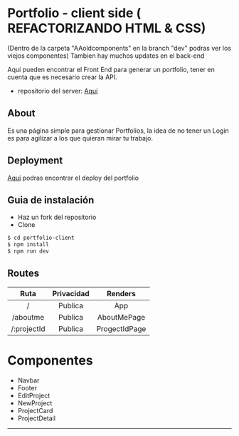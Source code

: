 # Portfolio - client side ( REFACTORIZANDO HTML & CSS)
(Dentro de la carpeta "AAoldcomponents" en la branch "dev" podras ver los viejos componentes)
Tambien hay muchos updates en el back-end

Aquí pueden encontrar el Front End para generar un portfolio, tener en cuenta que es necesario crear la API.

- repositorio del server: [Aquí](https://github.com/eoGimenez/portfolio-server)

## About

Es una página simple para gestionar Portfolios, la idea de no tener un Login es para agilizar a los que quieran mirar tu trabajo.

## Deployment

[Aquí](https://portfolio-eogimenez.netlify.app/) podras encontrar el deploy del portfolio

## Guia de instalación

- Haz un fork del repositorio
- Clone

```bash
$ cd portfolio-client
$ npm install
$ npm run dev
```

## Routes

|    Ruta     | Privacidad |    Renders    |
| :---------: | :--------: | :-----------: |
|      /      |  Publica   |      App      |
|  /aboutme   |  Publica   |  AboutMePage  |
| /:projectId |  Publica   | ProgectIdPage |

# Componentes

- Navbar
- Footer
- EditProject
- NewProject
- ProjectCard
- ProjectDetail

---
